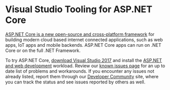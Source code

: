 Visual Studio Tooling for ASP.NET Core
=================

[ASP.NET Core is a new open-source and cross-platform framework](https://docs.microsoft.com/en-us/aspnet/core/) for building modern cloud based internet connected applications, such as web apps, IoT apps and mobile backends. ASP.NET Core apps can run on .NET Core or on the full .NET Framework. 

To try ASP.NET Core, [download Visual Studio 2017](https://www.visualstudio.com/downloads/) and install the [ASP.NET and web development](https://www.visualstudio.com/vs/modern-web-tooling/) workload. Review our [known issues page](https://github.com/aspnet/Tooling/blob/master/known-issues-vs2017.md) for an up to date list of problems and workarounds.  If you encounter any issues not already listed, report them through our [Developer Community](https://developercommunity.visualstudio.com/) site, where you can track the status and see issues reported by others as well.
